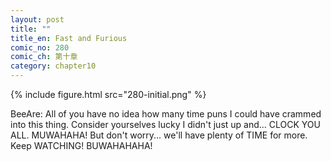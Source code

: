 ```yaml
---
layout: post
title: ""
title_en: Fast and Furious
comic_no: 280
comic_ch: 第十章
category: chapter10
---
```

{% include figure.html src="280-initial.png" %}

BeeAre: All of you have no idea how many time puns I could have crammed into this thing. Consider yourselves lucky I didn't just up and... CLOCK YOU ALL. MUWAHAHA! But don't worry... we'll have plenty of TIME for more. Keep WATCHING! BUWAHAHAHA!
